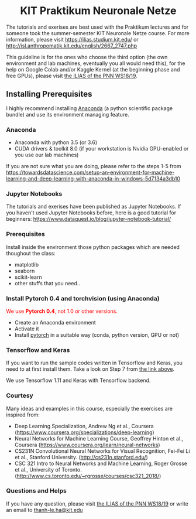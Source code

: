 # <center> KIT Praktikum Neuronale Netze </center> 

The tutorials and exerises are best used with the Praktikum lectures and for someone took the summer-semester KIT Neuronale Netze course. 
For more information, please visit https://ilias.studium.kit.edu/ or http://isl.anthropomatik.kit.edu/english/2667_2747.php

This guideline is for the ones who choose the third option (the own environment and lab machines, eventually you all would need this), 
for the help on Google Colab and/or Kaggle Kernel (at the beginning phase and free GPUs), please visit [the ILIAS  of the PNN WS18/19](https://ilias.studium.kit.edu/ilias.php?ref_id=857604&cmdClass=ilrepositorygui&cmdNode=5r&baseClass=ilRepositoryGUI).

## Installing Prerequisites

I highly recommend installing [Anaconda](https://www.anaconda.com/downloads) (a python scientific package bundle) and use its environment managing feature.

### Anaconda

* Anaconda with python 3.5 (or 3.6)
* CUDA drivers & toolkit 8.0 (if your workstation is Nvidia GPU-enabled or you use our lab machines)

If you are not sure what you are doing, please refer to the steps 1-5 from https://towardsdatascience.com/setup-an-environment-for-machine-learning-and-deep-learning-with-anaconda-in-windows-5d7134a3db10

### Jupyter Notebooks

The tutorials and exerises have been published as Jupyter Notebooks.
If you haven't used Jupyter Notebooks before, here is a good tutorial for beginners: https://www.dataquest.io/blog/jupyter-notebook-tutorial/

### Prerequisites

Install inside the environment those python packages which are needed thoughout the class:
* matplotlib
* seaborn
* scikit-learn 
* other stuffs that you need..

### Install Pytorch 0.4 and torchvision (using Anaconda)

<span style="color:red">We use **Pytorch 0.4**, not 1.0 or other versions.</span> 

* Create an Anaconda environment
* Activate it
* Install [pytorch](http://pytorch.org/) in a suitable way (conda, python version, GPU or not)

### Tensorflow and Keras

If you want to run the sample codes written in Tensorflow and Keras, you need to at first install them. 
Take a look on Step 7 from [the link above](https://towardsdatascience.com/setup-an-environment-for-machine-learning-and-deep-learning-with-anaconda-in-windows-5d7134a3db10).

We use Tensorflow 1.11 and Keras with Tensorflow backend. 

### Courtesy
Many ideas and examples in this course, especially the exercises are inspired from:
* Deep Learning Specialization, Andrew Ng et al., Coursera
	(https://www.coursera.org/specializations/deep-learning)
* Neural Networks for Machine Learning Course, Geoffrey Hinton et al., Coursera
	(https://www.coursera.org/learn/neural-networks)
* CS231N Convolutional Neural Networks for Visual Recognition, Fei-Fei Li et al., Stanford University.
	(http://cs231n.stanford.edu/)
* CSC 321 Intro to Neural Networks and Machine Learning, Roger Grosse et al., University of Toronto.
	(http://www.cs.toronto.edu/~rgrosse/courses/csc321_2018/)

### Questions and Helps
If you have any question, please visit [the ILIAS  of the PNN WS18/19](https://ilias.studium.kit.edu/ilias.php?ref_id=857604&cmdClass=ilrepositorygui&cmdNode=5r&baseClass=ilRepositoryGUI) or write an email to [thanh-le.ha@kit.edu](mailto:thanh-le.ha@kit.edu)
	

